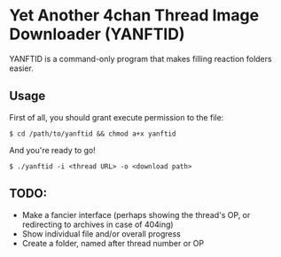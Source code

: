 Yet Another 4chan Thread Image Downloader (YANFTID)
=======

YANFTID is a command-only program that makes filling reaction folders easier.

Usage
------
First of all, you should grant execute permission to the file:

`$ cd /path/to/yanftid && chmod a+x yanftid`

And you're ready to go!

`$ ./yanftid -i <thread URL> -o <download path>`


TODO:
------

* Make a fancier interface (perhaps showing the thread's OP, or redirecting to archives in case of 404ing)
* Show individual file and/or overall progress
* Create a folder, named after thread number or OP
